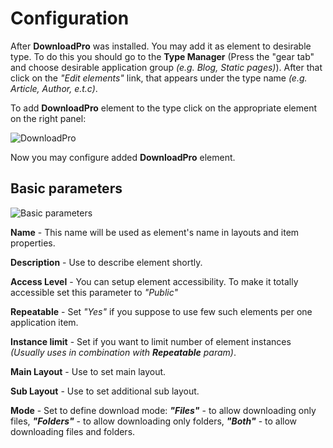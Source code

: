 # Configuration

After **DownloadPro** was installed. You may add it as element to desirable type. To do this
you should go to the **Type Manager** (Press the "gear tab" and choose desirable application group *(e.g. Blog, Static pages)*).
After that click on the *"Edit elements"* link, that appears under the type name *(e.g. Article, Author, e.t.c)*.


To add **DownloadPro** element to the type click on the appropriate element on the right panel:

![DownloadPro](/images/dnloadpro_element.png)

Now you may configure added **DownloadPro** element.

## Basic parameters

![Basic parameters](/images/basic_params.png)

**Name** - This name will be used as element's name in layouts and item properties.

**Description** - Use to describe element shortly.

**Access Level** - You can setup element accessibility. To make it totally accessible set this parameter to *"Public"*

**Repeatable** - Set *"Yes"* if you suppose to use few such elements per one application item.

**Instance limit** - Set if you want to limit number of element instances *(Usually uses in combination with ***Repeatable*** param)*.

**Main Layout** - Use to set main layout.

**Sub Layout**  - Use to set additional sub layout.

**Mode** - Set to define download mode: ***"Files"*** - to allow downloading only files, ***"Folders"*** - to allow downloading only folders, ***"Both"*** - to allow downloading files and folders.